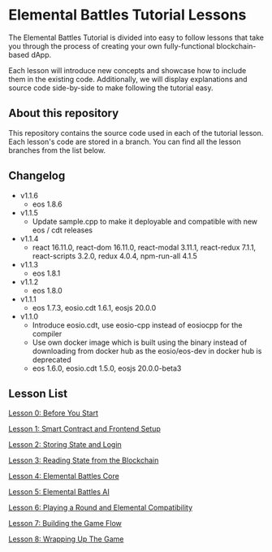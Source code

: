 # Elemental Battles Tutorial Lessons

The Elemental Battles Tutorial is divided into easy to follow lessons that take you through the process of creating your own fully-functional blockchain-based dApp.

Each lesson will introduce new concepts and showcase how to include them in the existing code. Additionally, we will display explanations and source code side-by-side to make following the tutorial easy.

## About this repository

This repository contains the source code used in each of the tutorial lesson. Each lesson's code are stored in a branch. You can find all the lesson branches from the list below.

## Changelog
- v1.1.6
  - eos 1.8.6
- v1.1.5
  - Update sample.cpp to make it deployable and compatible with new eos / cdt releases
- v1.1.4
  - react 16.11.0, react-dom 16.11.0, react-modal 3.11.1, react-redux 7.1.1, react-scripts 3.2.0, redux 4.0.4, npm-run-all 4.1.5
- v1.1.3
  - eos 1.8.1
- v1.1.2
  - eos 1.8.0
- v1.1.1
  - eos 1.7.3, eosio.cdt 1.6.1, eosjs 20.0.0
- v1.1.0
  - Introduce eosio.cdt, use eosio-cpp instead of eosiocpp for the compiler
  - Use own docker image which is built using the binary instead of downloading from docker hub as the eosio/eos-dev in docker hub is deprecated
  - eos 1.6.0, eosio.cdt 1.5.0, eosjs 20.0.0-beta3

## Lesson List

  [Lesson 0: Before You Start](https://github.com/EOSIO/eosio-card-game-repo/tree/lesson-0)

  [Lesson 1: Smart Contract and Frontend Setup](https://github.com/EOSIO/eosio-card-game-repo/tree/lesson-1)

  [Lesson 2: Storing State and Login](https://github.com/EOSIO/eosio-card-game-repo/tree/lesson-2)

  [Lesson 3: Reading State from the Blockchain](https://github.com/EOSIO/eosio-card-game-repo/tree/lesson-3)

  [Lesson 4: Elemental Battles Core](https://github.com/EOSIO/eosio-card-game-repo/tree/lesson-4)

  [Lesson 5: Elemental Battles AI](https://github.com/EOSIO/eosio-card-game-repo/tree/lesson-5)

  [Lesson 6: Playing a Round and Elemental Compatibility](https://github.com/EOSIO/eosio-card-game-repo/tree/lesson-6)

  [Lesson 7: Building the Game Flow](https://github.com/EOSIO/eosio-card-game-repo/tree/lesson-7)

  [Lesson 8: Wrapping Up The Game](https://github.com/EOSIO/eosio-card-game-repo/tree/lesson-8)
